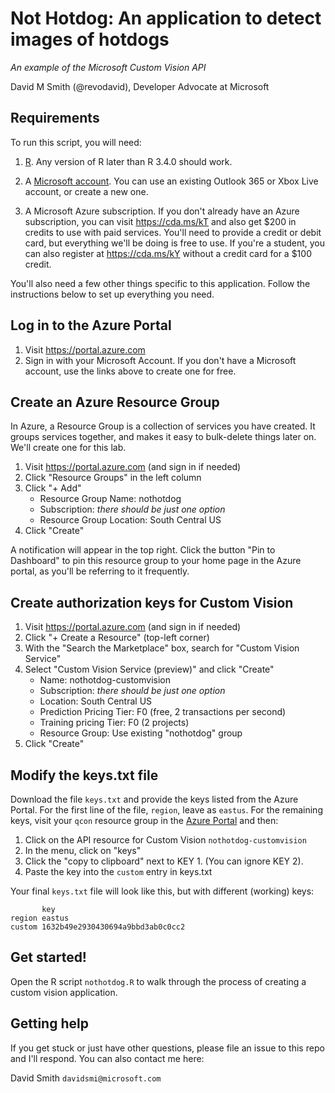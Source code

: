 # Not Hotdog: An application to detect images of hotdogs

_An example of the Microsoft Custom Vision API_

David M Smith (\@revodavid), Developer Advocate at Microsoft

## Requirements

To run this script, you will need:

1. [R](http://www.r-project.org). Any version of R later than R 3.4.0 should work. 

1. A [Microsoft account](https://account.microsoft.com/account). You can use an existing Outlook 365
or Xbox Live account, or create a new one.

1. A Microsoft Azure subscription. If you don't already have an Azure subscription, you can visit
https://cda.ms/kT and also get $200 in credits to use with paid services. You'll need to provide
a credit or debit card, but everything we'll be doing is free to use. If you're a student, you can 
also register at https://cda.ms/kY without a credit card for a $100 credit.

You'll also need a few other things specific to this application. Follow the instructions below to 
set up everything you need.

## Log in to the Azure Portal

1. Visit https://portal.azure.com 
2. Sign in with your Microsoft Account. If you don't have a Microsoft account, use the 
   links above to create one for free.

## Create an Azure Resource Group

In Azure, a Resource Group is a collection of services you have created. It groups services
together, and makes it easy to bulk-delete things later on. We'll create one for this lab.

1. Visit https://portal.azure.com (and sign in if needed)
2. Click "Resource Groups" in the left column
3. Click "+ Add"
    * Resource Group Name: nothotdog
    * Subscription: _there should be just one option_
    * Resource Group Location: South Central US
4. Click "Create"
   
A notification will appear in the top right. Click the button "Pin to Dashboard" to pin this resource group to your home page in the Azure portal, as you'll be referring to it frequently.

## Create authorization keys for Custom Vision

1. Visit https://portal.azure.com (and sign in if needed)
2. Click "+ Create a Resource" (top-left corner)
3. With the "Search the Marketplace" box, search for "Custom Vision Service"
4. Select "Custom Vision Service (preview)" and click "Create"
    * Name: nothotdog-customvision
    * Subscription: _there should be just one option_
    * Location: South Central US
    * Prediction Pricing Tier: F0 (free, 2 transactions per second)
    * Training pricing Tier: F0 (2 projects)
    * Resource Group: Use existing "nothotdog" group
5. Click "Create"

## Modify the keys.txt file

Download the file `keys.txt` and provide the keys listed from the Azure Portal. For the first line
of the file, `region`, leave as `eastus`. For the remaining keys, visit your `qcon` resource
group in the [Azure Portal](https://portal.azure.com) and then:

1. Click on the API resource for Custom Vision `nothotdog-customvision`
2. In the menu, click on "keys"
3. Click the "copy to clipboard" next to KEY 1. (You can ignore KEY 2).
4. Paste the key into the `custom` entry in keys.txt

Your final `keys.txt` file will look like this, but with different (working) keys:

```
       key
region eastus
custom 1632b49e2930430694a9bbd3ab0c0cc2
```

## Get started!

Open the R script `nothotdog.R` to walk through the process of creating a custom vision application.

## Getting help

If you get stuck or just have other questions, please file an issue to this repo and I'll respond.
You can also contact me here:

David Smith `davidsmi@microsoft.com`
